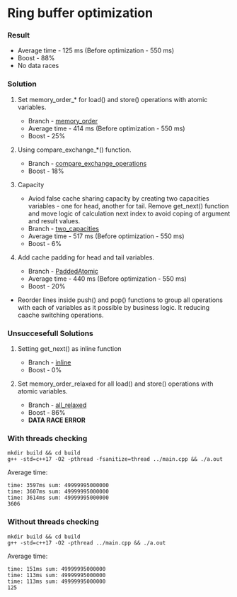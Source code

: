 # Ring buffer optimization

### Result

* Average time - 125 ms (Before optimization - 550 ms)
* Boost - 88%
* No data races

### Solution

1. Set memory_order_* for load() and store() operations with atomic variables.
    * Branch - [memory_order](https://github.com/DmitryGalich/ring_buffer_task/tree/memory_order)
    * Average time - 414 ms (Before optimization - 550 ms)
    * Boost - 25%

2. Using compare_exchange_*() function.
    * Branch - [compare_exchange_operations](https://github.com/DmitryGalich/ring_buffer_task/tree/compare_exchange_operations)
    * Boost - 18%

3. Capacity
    * Aviod false cache sharing capacity by creating two capacities variables - one for head, another for tail. Remove get_next() function and move logic of calculation next index to avoid coping of argument and result values.
    * Branch - [two_capacities](https://github.com/DmitryGalich/ring_buffer_task/tree/two_capacities)
    * Average time - 517 ms (Before optimization - 550 ms)
    * Boost - 6%

4. Add cache padding for head and tail variables.
    * Branch - [PaddedAtomic](https://github.com/DmitryGalich/ring_buffer_task/tree/PaddedAtomic)
    * Average time - 440 ms (Before optimization - 550 ms)
    * Boost - 20%

* Reorder lines inside push() and pop() functions to group all operations with each of variables as it possible by business logic. It reducing caache switching operations.

### Unsuccesefull Solutions

1. Setting get_next() as inline function
    * Branch - [inline](https://github.com/DmitryGalich/ring_buffer_task/tree/inline)
    * Boost - 0%

2. Set memory_order_relaxed for all load() and store() operations with atomic variables.
    * Branch - [all_relaxed](https://github.com/DmitryGalich/ring_buffer_task/tree/all_relaxed)
    * Boost - 86%
    * **DATA RACE ERROR**

### With threads checking

```
mkdir build && cd build
g++ -std=c++17 -O2 -pthread -fsanitize=thread ../main.cpp && ./a.out
```

Average time:

```
time: 3597ms sum: 49999995000000
time: 3607ms sum: 49999995000000
time: 3614ms sum: 49999995000000
3606
```

### Without threads checking

```
mkdir build && cd build
g++ -std=c++17 -O2 -pthread ../main.cpp && ./a.out
```

Average time:

```
time: 151ms sum: 49999995000000
time: 113ms sum: 49999995000000
time: 113ms sum: 49999995000000
125
```
